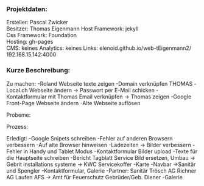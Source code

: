 
### Projektdaten:  
  Ersteller: Pascal Zwicker  
  Besitzer: Thomas Eigenmann
  Host Framework: jekyll  
  Css Framework: Foundation  
  Hosting: gh-pages  
  CMS: keines
  Analytics: keines
  Links: elenoid.github.io/web-tEigenmann2/
         192.168.15.142:4000

### Kurze Beschreibung:  

Zu machen:
  -Roland Webseite texte zeigen
  -Domain verknüpfen
  THOMAS
  -Local.ch Webseite ändern -> Passwort per E-Mail schicken
  -Kontaktformular mit Thomas Email verknüpfen -> Thomas zeigen
  -Google Front-Page Webseite ändern
  -Alte Webseite auflösen

Probeme:

Prozess:


Erledigt:
  -Google Snipets schreiben
  -Fehler auf anderen Browsern verbessern
  -Auf alte Browser hinweisen
  -Ladezeiten -> Bilder verbessern
  -Fehler in Handy und Tablet Modus
  -Kontaktformular Bilder upload
  -Texte für die Hauptseite schreiben
  -Bericht Tagblatt
  Service Bild ersetzen, Umbau -> Gebrit installations systeme
  -> KWC Servicekoffer
  -Karte
  -Navbar ->Sanitär und Spengler
  -Kontaktformular, Galerie
  -Partner:
  Sanitär Trösch AG
  Richner AG
  Laufen
  AFS -> Amt für Feuerschutz
  Gebrüder/Geb. Diener
  -Galerie
